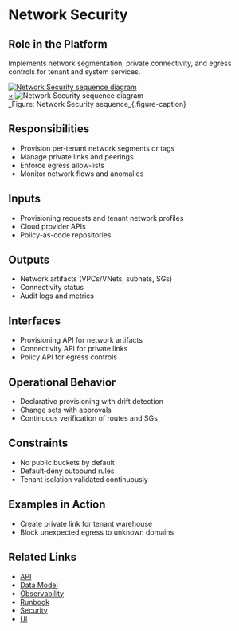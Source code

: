 # Network Security

## Role in the Platform
Implements network segmentation, private connectivity, and egress controls for tenant and system services.

<a href="#fig-network-security-sequence" class="image-link">
  <img src="/assets/diagrams/security/network-security-sequence.svg" alt="Network Security sequence diagram">
</a>
<div id="fig-network-security-sequence" class="image-modal">
  <a href="#" class="close-btn">&times;</a>
  <img src="/assets/diagrams/security/network-security-sequence.svg" alt="Network Security sequence diagram">
</div>
_Figure: Network Security sequence_{.figure-caption}

## Responsibilities
- Provision per‑tenant network segments or tags
- Manage private links and peerings
- Enforce egress allow‑lists
- Monitor network flows and anomalies

## Inputs
- Provisioning requests and tenant network profiles
- Cloud provider APIs
- Policy-as-code repositories

## Outputs
- Network artifacts (VPCs/VNets, subnets, SGs)
- Connectivity status
- Audit logs and metrics

## Interfaces
- Provisioning API for network artifacts
- Connectivity API for private links
- Policy API for egress controls

## Operational Behavior
- Declarative provisioning with drift detection
- Change sets with approvals
- Continuous verification of routes and SGs

## Constraints
- No public buckets by default
- Default‑deny outbound rules
- Tenant isolation validated continuously

## Examples in Action
- Create private link for tenant warehouse
- Block unexpected egress to unknown domains

## Related Links
- [API](api.md)
- [Data Model](data-model.md)
- [Observability](observability.md)
- [Runbook](runbook.md)
- [Security](security.md)
- [UI](ui.md)
